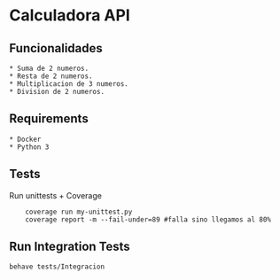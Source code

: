 # Calculadora API

## Funcionalidades

    * Suma de 2 numeros.
    * Resta de 2 numeros.
    * Multiplicacion de 3 numeros.
    * Division de 2 numeros.

## Requirements

    * Docker
    * Python 3

## Tests

Run unittests + Coverage

```
    coverage run my-unittest.py
    coverage report -m --fail-under=89 #falla sino llegamos al 80%
```

## Run Integration Tests
```
behave tests/Integracion
```
